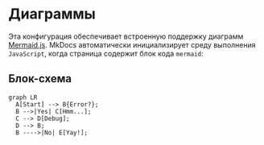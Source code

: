 # Диаграммы

Эта конфигурация обеспечивает встроенную поддержку диаграмм [Mermaid.js](https://mermaid.js.org/). MkDocs автоматически инициализирует среду выполнения `JavaScript`, когда страница содержит блок кода `mermaid`:

## Блок-схема

``` mermaid
graph LR
  A[Start] --> B{Error?};
  B -->|Yes| C[Hmm...];
  C --> D[Debug];
  D --> B;
  B ---->|No| E[Yay!];
```
